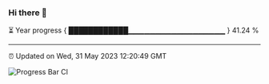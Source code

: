 ### Hi there 👋

⏳ Year progress { ████████████▁▁▁▁▁▁▁▁▁▁▁▁▁▁▁▁▁▁ } 41.24 %

---

⏰ Updated on Wed, 31 May 2023 12:20:49 GMT

![Progress Bar CI](https://github.com/liununu/liununu/workflows/Progress%20Bar%20CI/badge.svg)

